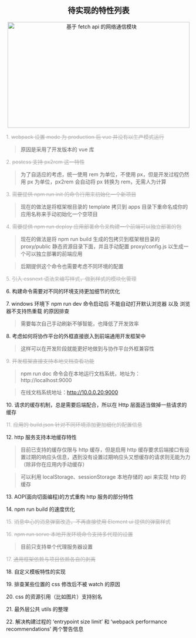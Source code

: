 <h2 align="center">待实现的特性列表</h2>
<p align="center"><img width="496" height="288" src="/documents/assets/todolist.jpg" alt="基于 fetch api 的网络通信模块"></p>

<font color=#a9a9a9>1. ~~webpack 设置 mode 为 production 后 vue 并没有以生产模式运行~~</font>

> 原因是采用了开发版本的 vue 库

<font color=#a9a9a9>2. ~~postcss 支持 px2rem 这一特性~~</font>

> 为了自适应的考虑，统一使用 rem 为单位，不使用 px，但是开发过程仍然用 px 为单位，px2rem 会自动将 px 转换为 rem，无需人为计算

<font color=#a9a9a9>3. ~~需要提供 npm run init 的命令行用来初始化一个新项目~~</font>

> 现在的做法是将框架根目录的 template 拷贝到 apps 目录下重命名成你的应用名称来手动初始化一个空项目

<font color=#a9a9a9>4. ~~需要提供 npm run deploy 应用部署命令来构建一个前端可以独立部署的包~~</font>

> 现在的做法是将 npm run build 生成的包拷贝到框架根目录的 proxy/public 静态资源目录下面，并且手动配置 proxy/config.js 以生成一个可以独立部署的前端应用

> 后期提供这个命令也需要考虑不同环境的配置

<font color=#a9a9a9>5. ~~引入 cssnext 语法来编写样式，做到样式的模块化管理~~</font>

<font>6. 构建命令需要对不同的环境支持更加细节的优化</font>

<font>7. windows 环境下 npm run dev 命令启动后 不能自动打开默认浏览器 以及 浏览器不支持热重载 的原因排查</font>

> 需要每次自己手动刷新不够智能，也降低了开发效率

<font>8. 考虑如何将协作平台的外框直接嵌入到前端通用开发框架中</font>

> 这样可以在开发阶段就能更好地做到与协作平台外框兼容性

<font color=#a9a9a9>9. ~~开发框架直接支持本地文档查看功能~~</font>

> npm run doc 命令会在本地运行文档系统，地址为：http://localhost:9000

> 在线文档系统地址：http://10.0.0.20:9000

<font>10. 请求的缓存机制，总是需要后端配合，所以在 Http 层面适当做掉一些请求的缓存</font>

<font color=#a9a9a9>11. ~~应用的 build.json 针对不同环境添加更加细化的配置信息~~</font>

<font>12. http 服务支持本地缓存特性</font>

> 目前已支持的缓存仅限与 http 缓存，但是启用 http 缓存要求后端接口有设置过期的响应头信息，遇到没有设置过期响应头又想缓存的请求则无能为力（除非你在应用内手动缓存）

> 可以利用 localStorage、sessionStorage 本地存储的 api 来实现 http 的缓存

<font>13. AOP(面向切面编程)的方式重构 http 服务的部分特性</font>

<font>14. npm run build 的速度优化</font>

<font color=#a9a9a9>15. ~~消息中心的消息弹窗改造，不再直接使用 Element ui 提供的弹窗样式~~</font>

<font color=#a9a9a9>16. ~~npm run serve 本地开发环境命令支持多代理的设置~~</font>

> 目前只支持单个代理服务器设置

<font color=#a9a9a9>17. ~~通用框架依赖与项目依赖各自的剥离~~</font>

<font>18. 自定义模板特性的实现</font>

<font>19. 排查某些位置的 css 修改后不被 watch 的原因</font>

<font>20. css 的资源引用（比如图片）支持别名</font>

<font>21. 最外层公共 utils 的整理</font>

<font>22. 解决构建过程的 ‘entrypoint size limit’ 和 ‘webpack performance recommendations’ 两个警告信息</font>
